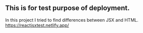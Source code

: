 ## This is for test purpose of deployment.

In this project I tried to find differences between JSX and HTML.
https://reactjsxtest.netlify.app/
